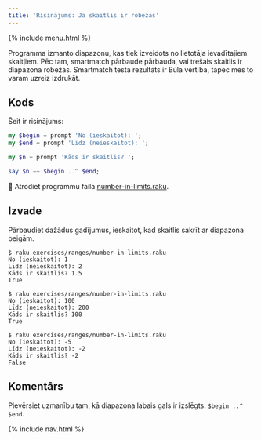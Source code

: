 ```yaml
---
title: 'Risinājums: Ja skaitlis ir robežās'
---
```


{% include menu.html %}

Programma izmanto diapazonu, kas tiek izveidots no lietotāja ievadītajiem skaitļiem. Pēc tam, smartmatch pārbaude pārbauda, vai trešais skaitlis ir diapazona robežās. Smartmatch testa rezultāts ir Būla vērtība, tāpēc mēs to varam uzreiz izdrukāt.

## Kods

Šeit ir risinājums:

```raku
my $begin = prompt 'No (ieskaitot): ';
my $end = prompt 'Līdz (neieskaitot): ';

my $n = prompt 'Kāds ir skaitlis? ';

say $n ~~ $begin ..^ $end;
```

🦋 Atrodiet programmu failā [number-in-limits.raku](https://github.com/ash/raku-course/blob/master/exercises/ranges/number-in-limits.raku).

## Izvade

Pārbaudiet dažādus gadījumus, ieskaitot, kad skaitlis sakrīt ar diapazona beigām.

```console
$ raku exercises/ranges/number-in-limits.raku
No (ieskaitot): 1
Līdz (neieskaitot): 2
Kāds ir skaitlis? 1.5
True

$ raku exercises/ranges/number-in-limits.raku
No (ieskaitot): 100
Līdz (neieskaitot): 200
Kāds ir skaitlis? 100
True

$ raku exercises/ranges/number-in-limits.raku
No (ieskaitot): -5
Līdz (neieskaitot): -2
Kāds ir skaitlis? -2
False
```

## Komentārs

Pievērsiet uzmanību tam, kā diapazona labais gals ir izslēgts: `$begin ..^ $end`.

{% include nav.html %}